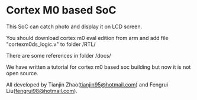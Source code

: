 # Cortex M0 based SoC

This SoC can catch photo and display it on LCD screen.

You should download cortex m0 eval edition from arm and add file "cortexm0ds_logic.v" to folder /RTL/

There are some references in folder /docs/

We have written a tutorial for cortex m0 based soc building but now it is not open source.

All developed by Tianjin Zhao(tianjin95@hotmail.com) and Fengrui Liu(fengrui98@hotmail.com).
